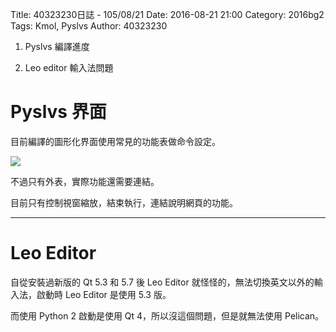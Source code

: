 Title: 40323230日誌 - 105/08/21
Date: 2016-08-21 21:00
Category: 2016bg2
Tags: Kmol, Pyslvs
Author: 40323230


1. Pyslvs 編譯進度

1. Leo editor 輸入法問題

<!-- PELICAN_END_SUMMARY -->

Pyslvs 界面
===

目前編譯的圖形化界面使用常見的功能表做命令設定。

<img src="http://i.imgur.com/6iqBDFs.png" >

不過只有外表，實際功能還需要連結。

目前只有控制視窗縮放，結束執行，連結說明網頁的功能。

<hr>

Leo Editor
===

自從安裝過新版的 Qt 5.3 和 5.7 後 Leo Editor 就怪怪的，無法切換英文以外的輸入法，啟動時 Leo Editor 是使用 5.3 版。

而使用 Python 2 啟動是使用 Qt 4，所以沒這個問題，但是就無法使用 Pelican。